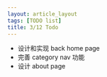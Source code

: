 ```yaml
---
layout: article_layout
tags: [TODO list]
title: 3/12 Todo
---
```

* 设计和实现 back home page
* 完善 category nav 功能
* 设计 about page